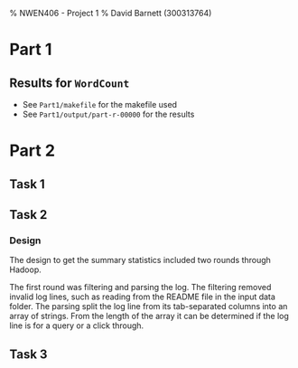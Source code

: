 % NWEN406 - Project 1
% David Barnett (300313764)

# Part 1

## Results for `WordCount`

* See `Part1/makefile` for the makefile used
* See `Part1/output/part-r-00000` for the results

# Part 2

## Task 1

## Task 2

### Design

The design to get the summary statistics included two rounds through Hadoop.

The first round was filtering and parsing the log.
The filtering removed invalid log lines, such as reading from the README file in the input
data folder.
The parsing split the log line from its tab-separated columns into an array of strings.
From the length of the array it can be determined if the log line is for a query or a click through.

## Task 3
